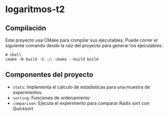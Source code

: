 # logaritmos-t2
## Compilación
Este proyecto usa CMake para compilar sus ejecutables. Puede correr el siguiente comando desde la raíz del proyecto para generar los ejecutables:
    
    # shell
    cmake -B build -S ./; cmake --build build

## Componentes del proyecto
* `stats`: Implementa el cálculo de estadísticas para una muestra de experimentos.
* `sorting`: Funciones de ordenamiento
* `comparison`: Ejecuta el experimento para comparar Radix sort con Quicksort